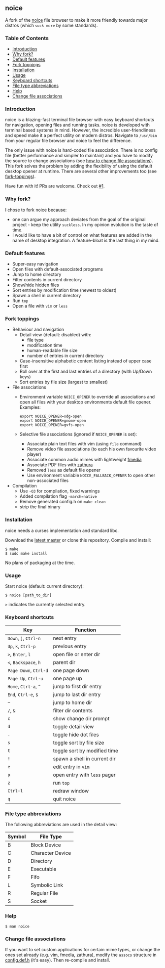 ## noice

A fork of the [noice](http://git.2f30.org/noice/) file browser to make it more friendly towards major distros (which `suck more` by some standards).

### Table of Contents

- [Introduction](#introduction)
- [Why fork?](#why-fork)
- [Default features](#default-features)
- [Fork toppings](#fork-toppings)
- [Installation](#installation)
- [Usage](#usage)
- [Keyboard shortcuts](#keyboard-shortcuts)
- [File type abbreviations](#file-type-abbreviations)
- [Help](#help)
- [Change file associations](#change-file-associations)

### Introduction

noice is a blazing-fast terminal file browser with easy keyboard shortcuts for navigation, opening files and running tasks. noice is developed with terminal based systems in mind. However, the incredible user-friendliness and speed make it a perfect utility on modern distros. Navigate to `/usr/bin` from your regular file browser and noice to feel the difference.

The only issue with noice is hard-coded file association. There is no config file (better performance and simpler to maintain) and you have to modify the source to change associations (see [how to change file associations](#change-file-associations)). This fork solves the problem by adding the flexibility of using the default desktop opener at runtime. There are several other improvements too (see [fork-toppings](#fork-toppings)).

Have fun with it! PRs are welcome. Check out [#1](https://github.com/jarun/noice/issues/1).

### Why fork?

I chose to fork noice because:
- one can argue my approach deviates from the goal of the original project -  keep the utility `suckless`. In my opinion evolution is the taste of time.
- I would like to have a bit of control on what features are added in the name of desktop integration. A feature-bloat is the last thing in my mind.

### Default features

- Super-easy navigation
- Open files with default-associated programs
- Jump to home directory
- Filter contents in current directory
- Show/hide hidden files
- Sort entries by modification time (newest to oldest)
- Spawn a shell in current directory
- Run `top`
- Open a file with `vim` or `less`

### Fork toppings

- Behaviour and navigation
  - Detail view (default: disabled) with:
    - file type
    - modification time
    - human-readable file size
    - number of entries in current directory
  - Case-insensitive alphabetic content listing instead of upper case first
  - Roll over at the first and last entries of a directory (with Up/Down keys)
  - Sort entries by file size (largest to smallest)
- File associations
  - Environment variable `NOICE_OPENER` to override all associations and open all files with your desktop environments default file opener. Examples:

        export NOICE_OPENER=xdg-open
        export NOICE_OPENER=gnome-open
        export NOICE_OPENER=gvfs-open
  - Selective file associations (ignored if `NOICE_OPENER` is set):
    - Associate plain text files with vim (using `file` command)
    - Remove video file associations (to each his own favourite video player)
    - Associate common audio mimes with lightweight [fmedia](http://fmedia.firmdev.com/)
    - Associate PDF files with [zathura](https://pwmt.org/projects/zathura/)
    - Removed `less` as default file opener
    - Use environment variable `NOICE_FALLBACK_OPENER` to open other non-associated files
- Compilation
  - Use `-O3` for compilation, fixed warnings
  - Added compilation flag `-march=native`
  - Remove generated config.h on `make clean`
  - strip the final binary

### Installation

noice needs a curses implementation and standard libc.

Download the [latest master](https://github.com/jarun/noice/archive/master.zip) or clone this repository. Compile and install:

    $ make
    $ sudo make install
No plans of packaging at the time.

### Usage

Start noice (default: current directory):

    $ noice [path_to_dir]
`>` indicates the currently selected entry.

### Keyboard shortcuts

| Key | Function |
| --- | --- |
| `Down`, `j`, `Ctrl-n` | next entry |
| `Up`, `k`, `Ctrl-p` | previous entry |
| `>`, `Enter`, `l` | open file or enter dir |
| `<`, `Backspace`, `h` | parent dir |
| `Page Down`, `Ctrl-d` | one page down |
| `Page Up`, `Ctrl-u` | one page up |
| `Home`, `Ctrl-a`, `^` | jump to first dir entry |
| `End`, `Ctrl-e`, `$` | jump to last dir entry |
| `~` | jump to home dir |
| `/`, `&` | filter dir contents |
| `c` | show change dir prompt |
| `d` | toggle detail view |
| `.` | toggle hide dot files |
| `s` | toggle sort by file size |
| `t` | toggle sort by modified time |
| `!` | spawn a shell in current dir |
| `e` | edit entry in `vim` |
| `p` | open entry with `less` pager |
| `z` | run `top` |
| `Ctrl-l` | redraw window |
| `q` | quit noice |

### File type abbreviations

The following abbreviations are used in the detail view:

| Symbol | File Type |
| --- | --- |
| B | Block Device |
| C | Character Device |
| D | Directory |
| E | Executable |
| F | Fifo |
| L | Symbolic Link |
| R | Regular File |
| S | Socket |

### Help

    $ man noice

### Change file associations

If you want to set custom applications for certain mime types, or change the ones set already (e.g. vim, fmedia, zathura), modify the `assocs` structure in [config.def.h](https://github.com/jarun/noice/blob/master/config.def.h) (it's easy). Then re-compile and install.
